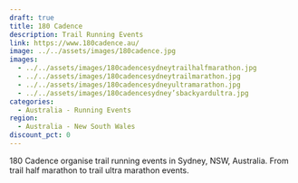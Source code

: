 ```yaml
---
draft: true
title: 180 Cadence
description: Trail Running Events
link: https://www.180cadence.au/
image: ../../assets/images/180cadence.jpg
images:
  - ../../assets/images/180cadencesydneytrailhalfmarathon.jpg
  - ../../assets/images/180cadencesydneytrailmarathon.jpg
  - ../../assets/images/180cadencesydneyultramarathon.jpg
  - ../../assets/images/180cadencesydney’sbackyardultra.jpg
categories:
  - Australia - Running Events
region:
  - Australia - New South Wales
discount_pct: 0
---
```

180 Cadence organise trail running events in Sydney, NSW, Australia. From trail half marathon to trail ultra marathon events.
